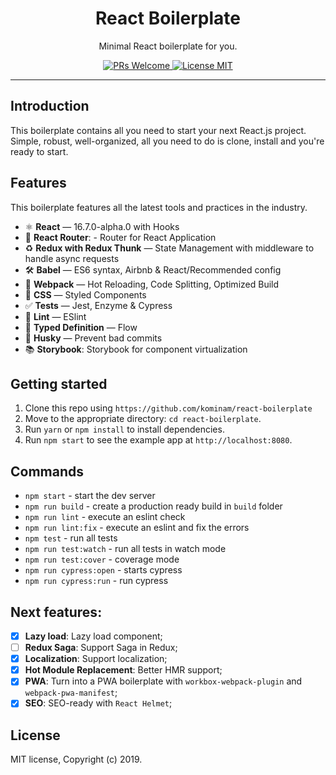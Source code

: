
<h1 align="center">
React Boilerplate
</h1>

<p align="center">Minimal React boilerplate for you.</p>

<p align="center">
  <a href="http://makeapullrequest.com">
    <img src="https://img.shields.io/badge/PRs-welcome-brightgreen.svg?style=flat-square" alt="PRs Welcome">
  </a>
  <a href="https://opensource.org/licenses/MIT">
    <img src="https://img.shields.io/badge/license-MIT-blue.svg?style=flat-square" alt="License MIT">
  </a>
</p>

<hr />

## Introduction

This boilerplate contains all you need to start your next React.js project. Simple, robust, well-organized, all you need to do is clone, install and you're ready to start.

## Features

This boilerplate features all the latest tools and practices in the industry.

- ⚛ **React** — 16.7.0-alpha.0 with Hooks
- 🎡 **React Router**: - Router for React Application
- ♻ **Redux with Redux Thunk** — State Management with middleware to handle async requests
- 🛠 **Babel** — ES6 syntax, Airbnb & React/Recommended config
- 🚀 **Webpack**  — Hot Reloading, Code Splitting, Optimized Build
- 💅 **CSS** — Styled Components
- ✅  **Tests** — Jest, Enzyme & Cypress
- 💖  **Lint** — ESlint
- 🔨  **Typed Definition** — Flow
- 🐶  **Husky** — Prevent bad commits
- 📚 **Storybook**: Storybook for component virtualization

## Getting started

1. Clone this repo using `https://github.com/kominam/react-boilerplate`
2. Move to the appropriate directory: `cd react-boilerplate`.<br />
3. Run `yarn` or `npm install` to install dependencies.<br />
4. Run `npm start` to see the example app at `http://localhost:8080`.

## Commands

- `npm start` - start the dev server
- `npm run build` - create a production ready build in `build` folder
- `npm run lint` - execute an eslint check
- `npm run lint:fix` - execute an eslint and fix the errors
- `npm test` - run all tests
- `npm run test:watch` - run all tests in watch mode
- `npm run test:cover` - coverage mode
- `npm run cypress:open` - starts cypress
- `npm run cypress:run` - run cypress

## Next features:

- [x] **Lazy load**: Lazy load component;
- [ ] **Redux Saga**: Support Saga in Redux;
- [x] **Localization**: Support localization;
- [x] **Hot Module Replacement**: Better HMR support;
- [x] **PWA**: Turn into a PWA boilerplate with `workbox-webpack-plugin` and `webpack-pwa-manifest`;
- [x] **SEO**: SEO-ready with `React Helmet`;

## License

MIT license, Copyright (c) 2019.
